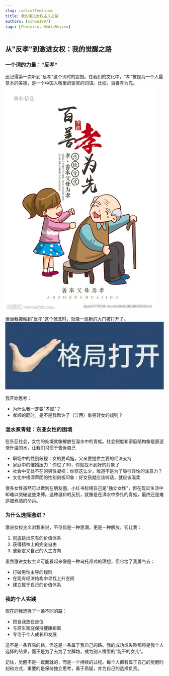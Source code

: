 ```yaml
---
slug: radicalFeminism
title: 我的激进女权主义之路
authors: [schwa1997]
tags: [Feminism, MediaReview]
---
```


## 从"反孝"到激进女权：我的觉醒之路

### 一个词的力量："反孝"

还记得第一次听到"反孝"这个词时的震撼。在我们的文化中，"孝"被视为一个人最基本的美德，是一个中国人嘴里的褒奖的词语。比如，百善孝为先。
![image](image.png)

但当我接触到"反孝"这个概念时，就像一扇新的大门被打开了。
![image1](image-1.png)

我开始思考：
- 为什么我一定要"孝顺"？
- 孝顺的同时，是不是我默许了（江西）重男轻女的规则？

### 温水煮青蛙：东亚女性的困境

在东亚社会，女性的处境就像被放在温水中的青蛙。社会制度和家庭结构像是那逐渐升温的水，让我们习惯于告诉自己
- 职场中的性别歧视：女的要鸡娃，父亲要提供主要的经济支持
- 家庭中的催婚压力：你过了30，你就找不到好的对象了
- 社会中无处不在的男性凝视：你穿这么少，难道不是为了吸引异性的注意力？
- 文化中根深蒂固的性别刻板印象：好女孩就应该听话，就应该温柔

很多女性虽然可以做到在朋友圈，小红书标榜自己是"独立女性"，但在现实生活中却难以突破这些束缚。这种温和的反抗，就像是在沸水中挣扎的青蛙，最终还是难逃被煮熟的命运。

### 为什么选择激进？

激进女权主义对我来说，不仅仅是一种思潮，更是一种解放。它让我：
1. 彻底跳出原有的价值体系
2. 获得精神上的完全自由
3. 重新定义自己的人生方向

虽然激进女权主义可能看起来像是一种乌托邦式的理想，但它给了我勇气去：
- 打破男性主导的规则
- 在现有经济结构中寻找上升空间
- 建立属于自己的价值体系

### 我的个人实践

现在的我选择了一条不同的路：
- 把自我放在首位
- 与原生家庭保持健康距离
- 专注于个人成长和发展

这不是一条容易的路，但这是一条属于我自己的路。我的成功或失败都将是我个人选择的结果，而不是为了去为了立牌坊，成为别人嘴里的“能干的女儿”。

记住，觉醒不是一蹴而就的，而是一个持续的过程。每个人都有属于自己的觉醒时刻和方式，重要的是保持独立思考，勇于质疑，并为自己的选择负责。

